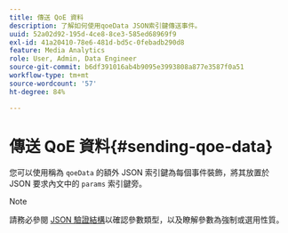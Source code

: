 ```yaml
---
title: 傳送 QoE 資料
description: 了解如何使用qoeData JSON索引鍵傳送事件。
uuid: 52a02d92-195d-4ce8-8ce3-585ed68969f9
exl-id: 41a20410-78e6-481d-bd5c-0febadb290d8
feature: Media Analytics
role: User, Admin, Data Engineer
source-git-commit: b6df391016ab4b9095e3993808a877e3587f0a51
workflow-type: tm+mt
source-wordcount: '57'
ht-degree: 84%

---
```


# 傳送 QoE 資料{#sending-qoe-data}

您可以使用稱為 `qoeData` 的額外 JSON 索引鍵為每個事件裝飾，將其放置於 JSON 要求內文中的 `params` 索引鍵旁。

>[!NOTE]
>
>請務必參閱 [JSON 驗證結構](/help/media-collection-api/mc-api-impl/mc-api-validate-reqs.md)以確認參數類型，以及瞭解參數為強制或選用性質。
